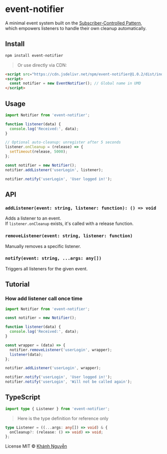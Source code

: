 # event-notifier

A minimal event system built on the [Subscriber-Controlled Pattern](https://github.com/huukhanhnguyen/subscriber-controlled-pattern),  
which empowers listeners to handle their own cleanup automatically.

## Install

```bash
npm install event-notifier
```

> Or use directly via CDN:
> 
```html
<script src="https://cdn.jsdelivr.net/npm/event-notifier@1.0.2/dist/index.global.js"></script>
<script>
  const notifier = new EventNotifier(); // Global name in UMD
</script>
```

## Usage

```js
import Notifier from 'event-notifier';

function listener(data) {
  console.log('Received:', data);
}

// Optional auto-cleanup: unregister after 5 seconds
listener.onCleanup = (release) => {
  setTimeout(release, 5000);
};

const notifier = new Notifier();
notifier.addListener('userLogin', listener);

notifier.notify('userLogin', 'User logged in!');
```

## API

### `addListener(event: string, listener: function): () => void`

Adds a listener to an event.  
If `listener.onCleanup` exists, it's called with a release function.

### `removeListener(event: string, listener: function)`

Manually removes a specific listener.


### `notify(event: string, ...args: any[])`

Triggers all listeners for the given event.  
## Tutorial 
### How add listener call once time

```js
import Notifier from 'event-notifier';

const notifier = new Notifier();

function listener(data) {
  console.log('Received:', data);
}

const wrapper = (data) => {
  notifier.removeListener('userLogin', wrapper);
  listener(data);
};

notifier.addListener('userLogin', wrapper);

notifier.notify('userLogin', 'User logged in!');
notifier.notify('userLogin', 'Will not be called again');

```

## TypeScript
```ts
import type { Listener } from 'event-notifier';
```
> Here is the type definition for reference only

```ts
type Listener = ((...args: any[]) => void) & {
  onCleanup?: (release: () => void) => void;
};
```
License MIT © [Khánh Nguyễn](https://github.com/huukhanhnguyen)
